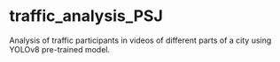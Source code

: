 # traffic_analysis_PSJ
Analysis of traffic participants in videos of different parts of a city using YOLOv8 pre-trained model.
